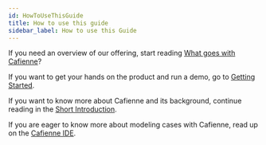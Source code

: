 ```yaml
---
id: HowToUseThisGuide
title: How to use this guide
sidebar_label: How to use this Guide
---
```

If you need an overview of our offering, start reading [What goes with Cafienne](WhatGoesWithCafienne)? 

If you want to get your hands on the product and run a demo, go to [Getting Started](GettingStarted).

If you want to know more about Cafienne and its background, continue reading in the [Short Introduction](ShortIntroduction).
 
If you are eager to know more about modeling cases with Cafienne, read up on the [Cafienne IDE](design-case).
